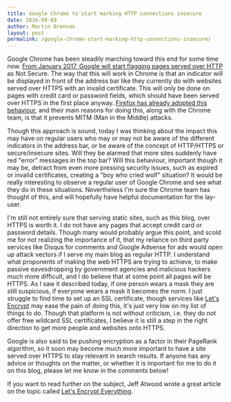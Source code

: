```yaml
---
title: Google Chrome to start marking HTTP connections insecure
date: 2016-09-09
author: Martin Brennan
layout: post
permalink: /google-chrome-start-marking-http-connections-insecure/
---
```


Google Chrome has been steadily marching toward this end for some time now. [From January 2017, Google will start flagging pages served over HTTP](http://www.totalitech.com/2016/09/08/google-chrome-start-marking-http-connections-insecure/) as Not Secure. The way that this will work in Chrome is that an indicator will be displayed in front of the address bar like they currently do with websites served over HTTPS with an invalid certificate. This will only be done on pages with credit card or password fields, which should have been served over HTTPS in the first place anyway. [Firefox has already adopted this behaviour](https://blog.mozilla.org/tanvi/2016/01/28/no-more-passwords-over-http-please/), and their main reasons for doing this, along with the Chrome team, is that it prevents MITM (Man in the Middle) attacks.

Though this approach is sound, today I was thinking about the impact this may have on regular users who may or may not be aware of the different indicators in the address bar, or be aware of the concept of HTTP/HTTPS or secure/insecure sites. Will they be alarmed that more sites suddenly have red "error" messages in the top bar? Will this behaviour, important though it may be, detract from even more pressing security issues, such as expired or invalid certificates, creating a "boy who cried wolf" situation? It would be really interesting to observe a regular user of Google Chrome and see what they do in these situations. Nevertheless I'm sure the Chrome team has thought of this, and will hopefully have helpful documentation for the lay-user.

I'm still not entirely sure that serving static sites, such as this blog, over HTTPS is worth it. I do not have any pages that accept credit card or password details. Though many would probably argue this point, and scold me for not realizing the importance of it, that my reliance on third party services like Disqus for comments and Google Adsense for ads would open up attack vectors if I serve my main blog as regular HTTP. I understand what proponents of making the web HTTPS are trying to achieve, to make passive eavesdropping by government agencies and malicious hackers much more difficult, and I do believe that at some point all pages will be HTTPS. As I saw it described today, if one person wears a mask they are still suspicious, if everyone wears a mask it becomes the norm. I just struggle to find time to set up an SSL certificate, though services like [Let's Encrypt](https://letsencrypt.org/) may ease the pain of doing this, it's just very low on my list of things to do. Though that platform is not without criticism, i.e. they do not offer free wildcard SSL certificates, I believe it is still a step in the right direction to get more people and websites onto HTTPS.

Google is also said to be pushing encryption as a factor in their PageRank algorithm, so it soon may become much more important to have a site served over HTTPS to stay relevant in search results. If anyone has any advice or thoughts on the matter, or whether it is important for me to do it on this blog, please let me know in the comments below!

If you want to read further on the subject, Jeff Atwood wrote a great article on the topic called [Let's Encrypt Everything](https://blog.codinghorror.com/lets-encrypt-everything/).
